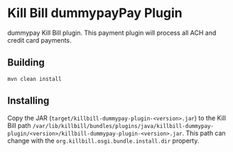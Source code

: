 # Kill Bill dummypayPay Plugin

dummypay Kill Bill plugin. This payment plugin will process all ACH and credit card payments.

## Building
`mvn clean install`

## Installing
Copy the JAR (`target/killbill-dummypay-plugin-<version>.jar`) to the Kill Bill path `/var/lib/killbill/bundles/plugins/java/killbill-dummypay-plugin/<version>/killbill-dummypay-plugin-<version>.jar`. This path can change with the `org.killbill.osgi.bundle.install.dir` property.